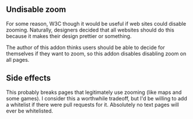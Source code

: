 ## Undisable zoom

For some reason, W3C though it would be useful if web sites could
disable zooming. Naturally, designers decided that all websites
should do this because it makes their design prettier or something.

The author of this addon thinks users should be able to decide for
themselves if they want to zoom, so this addon disables disabling
zoom on all pages.

## Side effects

This probably breaks pages that legitimately use zooming (like
maps and some games). I consider this a worthwhile tradeoff, but
I'd be willing to add a whitelist if there were pull requests for
it. Absolutely no text pages will ever be whitelisted.
